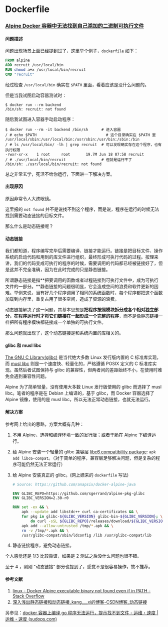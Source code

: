 # Dockerfile

### [Alpine Docker 容器中无法找到自己添加的二进制可执行文件](https://naiv.fun/Ops/binary-not-found-in-Alpine.html)

#### 问题描述

问题出现场景上面已经提到过了，这里举个例子，`dockerfile` 如下：

```dockerfile
FROM alpine
ADD recruit /usr/local/bin
RUN chmod a+x /usr/local/bin/recruit
CMD "recruit"
```

经过检查 `/usr/local/bin` 确实在 `$PATH` 里面，看着应该是没什么问题的。

但是当我试图启动容器测试时：

```shell
$ docker run --rm backend
/bin/sh: recruit: not found
```

随后我试图进入容器手动启动程序：

```shell
$ docker run --rm -it backend /bin/sh      # 进入容器
/ # echo $PATH                               # 这个目录确实在 $PATH 里
/usr/local/sbin:/usr/local/bin:/usr/sbin:/usr/bin:/sbin:/bin
/ # ls /usr/local/bin/ -lh | grep recruit  # 可以发现确实存在这个程序，也有执行权限
-rwxr-xr-x    1 root     root       19.7M Jun 18 07:58 recruit
/ # ./usr/local/bin/recruit                # 但就是运行不了
/bin/sh: ./usr/local/bin/recruit: not found
```

总之非常玄学，死活不给你运行，下面讲一下解决方案。

#### 出现原因

原因非常令人大跌眼镜。

这里报的 `not found` 并不是说找不到这个程序，而是说，程序在运行的时候无法找到需要动态链接的目标文件。

那么什么是动态链接呢？

#### 动态链接

我们都知道，程序编写完毕后需要编译、链接才能运行。链接是把目标文件、操作系统的启动代码和用到的库文件进行组织，最终形成可执行代码的过程。按理来讲，我们的代码变成可执行的程序的时候，需要调用的代码都已经被链接好了，但是这并不完全准确，因为在此时完成的只是静态链接。

所谓静态链接是指**把要调用的函数或者过程链接到可执行文件中，成为可执行文件的一部分。**静态链接的问题很明显，它会造成空间的浪费和软件更新的困难。举例来说，当有好几个程序调用了相同的系统函数时，每个程序都把这个函数加载到内存里，重复占用了很多空间，造成了资源的浪费。

动态链接解决了这一问题，其基本思想是**把程序按照模块拆分成各个相对独立部分，在程序运行时才将它们链接在一起形成一个完整的程序**，而不是像静态链接一样把所有程序模块都链接成一个单独的可执行文件。

那么问题就出现了，这个动态链接是和系统内置的库相关的。

#### glibc 和 musl libc

[The GNU C Library(glibc)](https://www.gnu.org/software/libc/) 是当代绝大多数 Linux 发行版内置的 C 标准库实现，而 [musl libc](https://musl.libc.org/) 则是一个速度快、轻量化的，严格遵循 POSIX 定义的 C 标准库实现。虽然后者试图保持与 glibc 的兼容性，但两者间的差距始终不小，在使用时难免会遇到兼容性问题。

Alpine 为了简单轻量，没有使用大多数 Linux 发行版使用的 glibc 而选择了 musl libc。笔者的程序是在 De­bian 上编译的，基于 glibc，而 Docker 容器选择了 Alpine 镜像，使用的是 musl libc，所以无法正常动态链接，也就无法运行。

#### 解决方案

参考网上给出的思路，方案大概有几种：

1. 不用 Alpine，选择和编译环境一致的发行版；或者干脆在 Alpine 下编译运行。

2. 给 Alpine 安装一个轻量的 glibc 兼容层 [libc6 compatibility package](https://pkgs.alpinelinux.org/package/edge/main/x86_64/libc6-compat): `apk add libc6-compat`。（对于简单的程序，兼容层足够解决问题，但是复杂的程序可能仍然无法正常运行）

3. 给 Alpine 安装真正的 glibc。(网上嫖来的 `dockerfile` 写法)

   ```dockerfile
   # Source: https://github.com/anapsix/docker-alpine-java
   
   ENV GLIBC_REPO=https://github.com/sgerrand/alpine-pkg-glibc
   ENV GLIBC_VERSION=2.30-r0
   
   RUN set -ex && \
       apk --update add libstdc++ curl ca-certificates && \
       for pkg in glibc-${GLIBC_VERSION} glibc-bin-${GLIBC_VERSION}; \
           do curl -sSL ${GLIBC_REPO}/releases/download/${GLIBC_VERSION}/${pkg}.apk -o /tmp/${pkg}.apk; done && \
       apk add --allow-untrusted /tmp/*.apk && \
       rm -v /tmp/*.apk && \
       /usr/glibc-compat/sbin/ldconfig /lib /usr/glibc-compat/lib
   ```

4. 静态链接程序，避免动态链接。

个人感觉还是 1/3 比较靠谱，如果是 2 测试之后没什么问题也很不错。

至于 4 ，刚刚 "动态链接" 部分也提到了，感觉不是很容易操作，故不推荐。

#### 参考文献

1. [linux - Docker Alpine executable binary not found even if in PATH - Stack Overflow](https://stackoverflow.com/questions/66963068/docker-alpine-executable-binary-not-found-even-if-in-path)
2. [深入浅出静态链接和动态链接_kang___xi的博客-CSDN博客_动态链接](https://blog.csdn.net/kang___xi/article/details/80210717)

另参见：[docker 容器上编译 go 程序无法运行，提示找不到文件 - 运维・速度 | 运维・速度 (sudops.com)](https://www.sudops.com/docker-)